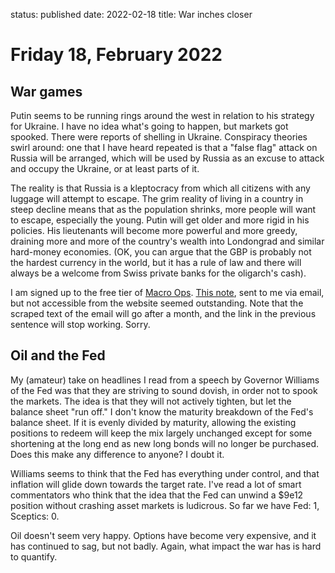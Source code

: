 status: published
date: 2022-02-18
title: War inches closer

# Friday 18, February 2022

## War games

Putin seems to be running rings around the west in relation to his strategy for Ukraine.
I have no idea what's going to happen, but markets got spooked.
There were reports of shelling in Ukraine.
Conspiracy theories swirl around: one that I have heard repeated is that a "false flag" attack on Russia will be arranged, 
which will be used by Russia as an excuse to attack and occupy the Ukraine, or at least parts of it.

The reality is that Russia is a kleptocracy from which all citizens with any luggage will attempt to escape. 
The grim reality of living in a country in steep decline means that as the population shrinks, more people will want to escape, 
especially the young. 
Putin will get older and more rigid in his policies. His lieutenants will become more powerful and more greedy, draining more and more of 
the country's wealth into Londongrad and similar hard-money economies. (OK, you can argue that the GBP is probably not the hardest currency in the world, 
but it has a rule of law and there will always be a welcome from Swiss private banks for the oligarch's cash).

I am signed up to the free tier of [Macro Ops](https://collective.macro-ops.com/). [This note](https://termbin.com/7yvh), sent to me via email, but not accessible from the website seemed outstanding. Note that the scraped text of the email will go after a month, and the link in the previous sentence will stop working.
Sorry.


## Oil and the Fed

My (amateur) take on headlines I read from a speech by Governor Williams of the Fed was that they are 
striving to sound dovish, in order not to spook the markets.
The idea is that they will not actively tighten, but let the balance sheet "run off."
I don't know the maturity breakdown of the Fed's balance sheet. If it is evenly divided by maturity, 
allowing the existing positions to redeem will keep the mix largely unchanged except for some shortening 
at the long end as new long bonds will no longer be purchased.
Does this make any difference to anyone? I doubt it.

Williams seems to think that the Fed has everything under control, and that inflation will glide down towards the target rate.
I've read a lot of smart commentators who think that the idea that the Fed can unwind a $9e12 position without crashing 
asset markets is ludicrous. So far we have Fed: 1, Sceptics: 0.

Oil doesn't seem very happy. Options have become very expensive, and it has continued to sag, but not badly.
Again, what impact the war has is hard to quantify. 

